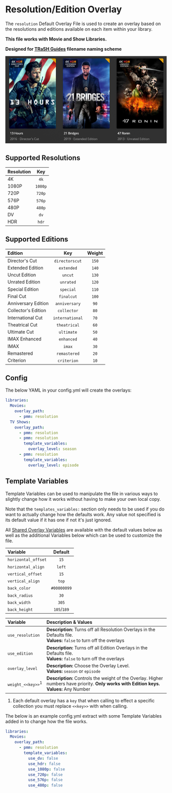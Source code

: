 # Resolution/Edition Overlay

The `resolution` Default Overlay File is used to create an overlay based on the resolutions and editions available on each item within your library.

**This file works with Movie and Show Libraries.**

**Designed for [TRaSH Guides](https://trash-guides.info/) filename naming scheme**

![](images/resolution.png)

## Supported Resolutions

| Resolution     |    Key    |
|:---------------|:---------:|
| 4K             |   `4k`    |
| 1080P          |  `1080p`  |
| 720P           |  `720p`   |
| 576P           |  `576p`   |
| 480P           |  `480p`   |
| DV             |   `dv`    |
| HDR            |   `hdr`   |

## Supported Editions

| Edition             |       Key       | Weight |
|:--------------------|:---------------:|:------:|
| Director's Cut      | `directorscut`  | `150`  |
| Extended Edition    |   `extended`    | `140`  |
| Uncut Edition       |     `uncut`     | `130`  |
| Unrated Edition     |    `unrated`    | `120`  |
| Special Edition     |    `special`    | `110`  |
| Final Cut           |   `finalcut`    | `100`  |
| Anniversary Edition |  `anniversary`  |  `90`  |
| Collector's Edition |   `collector`   |  `80`  |
| International Cut   | `international` |  `70`  |
| Theatrical Cut      |  `theatrical`   |  `60`  |
| Ultimate Cut        |   `ultimate`    |  `50`  |
| IMAX Enhanced       |   `enhanced`    |  `40`  |
| IMAX                |     `imax`      |  `30`  |
| Remastered          |  `remastered`   |  `20`  |
| Criterion           |   `criterion`   |  `10`  |

## Config

The below YAML in your config.yml will create the overlays:

```yaml
libraries:
  Movies:
    overlay_path:
      - pmm: resolution
  TV Shows:
    overlay_path:
      - pmm: resolution
      - pmm: resolution
        template_variables:
          overlay_level: season
      - pmm: resolution
        template_variables:
          overlay_level: episode
```

## Template Variables

Template Variables can be used to manipulate the file in various ways to slightly change how it works without having to make your own local copy.

Note that the `templates_variables:` section only needs to be used if you do want to actually change how the defaults work. Any value not specified is its default value if it has one if not it's just ignored.

All [Shared Overlay Variables](variables) are available with the default values below as well as the additional Variables below which can be used to customize the file.

| Variable            |   Default   |
|:--------------------|:-----------:|
| `horizontal_offset` |    `15`     |
| `horizontal_align`  |   `left`    |
| `vertical_offset`   |    `15`     |
| `vertical_align`    |    `top`    |
| `back_color`        | `#00000099` |
| `back_radius`       |    `30`     |
| `back_width`        |    `305`    |
| `back_height`       | `105`/`189` |

| Variable                     | Description & Values                                                                                                                           |
|:-----------------------------|:-----------------------------------------------------------------------------------------------------------------------------------------------|
| `use_resolution`             | **Description:** Turns off all Resolution Overlays in the Defaults file.<br>**Values:** `false` to turn off the overlays                       |
| `use_edition`                | **Description:** Turns off all Edition Overlays in the Defaults file.<br>**Values:** `false` to turn off the overlays                          |
| `overlay_level`              | **Description:** Choose the Overlay Level.<br>**Values:** `season` or `episode`                                                                |
| `weight_<<key>>`<sup>1</sup> | **Description:** Controls the weight of the Overlay. Higher numbers have priority. **Only works with Edition keys.**<br>**Values:** Any Number |

1. Each default overlay has a `key` that when calling to effect a specific collection you must replace `<<key>>` with when calling.

The below is an example config.yml extract with some Template Variables added in to change how the file works.

```yaml
libraries:
  Movies:
    overlay_path:
      - pmm: resolution
        template_variables:
          use_dv: false
          use_hdr: false
          use_1080p: false
          use_720p: false
          use_576p: false
          use_480p: false
```
